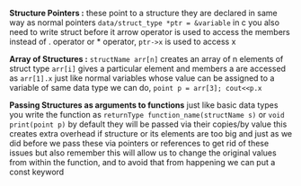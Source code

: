 **Structure Pointers :**
these point to a structure
they are declared in same way as normal pointers `data/struct_type *ptr = &variable`
in c you also need to write struct before it
arrow operator is used to access the members instead of . operator or * operator,
`ptr->x` is used to access x

**Array of Structures :**
`structName arr[n]` creates an array of n elements of struct type
`arr[i]` gives a particular element and members a are accessed as `arr[1].x`
just like normal variables whose value can be assigned to a variable of same data type
we can do, `point p = arr[3]; cout<<p.x`

**Passing Structures as arguments to functions**
just like basic data types you write the function as
`returnType function_name(structName s)` or `void print(point p)`
by default they will be passed via their copies/by value
this creates extra overhead if structure  or its elements are too big
and just as we did before we pass these via pointers or references to get rid of these issues
but also remember this will allow us to change the original values from within the function, and to avoid that from happening we can put a const keyword